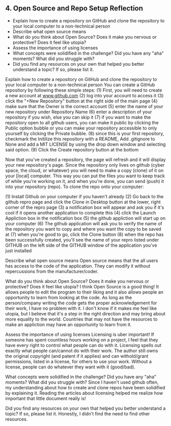 ## 4. Open Source and Repo Setup  Reflection

* Explain how to create a repository on GitHub and clone the repository to your local computer to a non-technical person
* Describe what open source means
* What do you think about Open Source? Does it make you nervous or protective? Does it feel like utopia?
* Assess the importance of using licenses
* What concepts were solidified in the challenge? Did you have any "aha" moments? What did you struggle with?
* Did you find any resources on your own that helped you better understand a topic? If so, please list it.


Explain how to create a repository on GitHub and clone the repository to your local computer to a non-technical person
You can create a GitHub repository by following these simple steps:
(1) First, you will need to create a new account at www.github.com
(2) log into your account to access it
(3) click the "+New Repository" button at the right side of the main page
(4) make sure that the Owner is the correct account
(5) enter the name of your new repository under Repository Name
(6) enter a description of your repository if you wish, else you can skip it
(7) if you want to make the repository open to all github users, you can make it public by clicking the Public option bubble or you can make your repository accessible to only yourself by clicking the Private bubble.
(8) since this is your first repository, checkmark the Initilize this repository with a README, Add .gitignore to None and add a MIT LICENSE by using the drop down window and selecting said option.
(9) Click the Create repository button at the bottom

Now that you've created a repository, the page will refresh and it will display your new repository's page. Since the repository only lives on github (cyber space, the cloud, or whatever) you will need to make a copy (clone) of it on your [local] computer.  This way you can put the files you want to keep track of while you're working on it, and when you're done, you can send (push) it into your repository (repo).  To clone the repo onto your computer:

(1) Install Github on your computer if you haven't already
(2) Go back to the github repro page and click the Clone in Desktop button at the lower, right corner of the repro page
(3) a notification box will appear and ask you if it's cool if it opens another application to complete this
(4) click the Launch Appliction box in the notification box
(5) the github appliction will start up on your computer
(6) The github application will ask you to verify the name of the repository you want to copy and where you want the copy to be saved at
(7) when you're good to go, click the Clone button
(8) when the repo has been successfully created, you'll see the name of your repro listed under GITHUB on the left side of the GITHUB window of the application you've just installed 

Describe what open source means
Open source means that the all users has access to the code of the application.  They can modify it without repercussions from the manufacturer/coder.

What do you think about Open Source? Does it make you nervous or protective? Does it feel like utopia?
I think Open Source is a good thing!  It allows people to edit the program to their liking and it also allows people an opportunity to learn from looking at the code.  As long as the person/company writing the code gets the proper acknowledgement for their work, I have no problem with it.  I don't know if it makes me feel like utopia, but I believe that it's a step in the right direction and may bring about more equality to the world.  Countries that may not have the resources to make an appliction may have an opportunity to learn from it.

Assess the importance of using licenses
Licensing is uber important!  If someone has spent countless hours working on a project, I feel that they have every right to control what people can do with it.  Licensing spells out exactly what people can/cannot do with their work.  The author still owns the original copyright (and patent if it applies) and can withold/grant permissions, listed in a license, for others to use your work.  Without a license, people can do whatever they want with it (good/bad).

What concepts were solidified in the challenge? Did you have any "aha" moments? What did you struggle with?
Since I haven't used github often, my understanding about how to create and clone repos have been solidified by explaining it.  Reading the articles about licensing helped me realize how important that little document really is!

Did you find any resources on your own that helped you better understand a topic? If so, please list it.
Honestly, I didn't find the need to find other resources.
